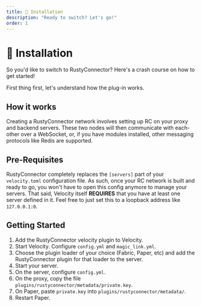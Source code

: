 ```yaml
---
title: 📖 Installation
description: "Ready to switch? Let's go!"
order: 1
---
```


# 📖 Installation

So you'd like to switch to RustyConnector?
Here's a crash course on how to get started!

First thing first, let's understand how the plug-in works.

## How it works
Creating a RustyConnector network involves setting up RC on your proxy and backend servers.
These two nodes will then communicate with each-other over a WebSocket, or, if you have modules installed, other messaging protocols like Redis are supported.

## Pre-Requisites
RustyConnector completely replaces the `[servers]` part of your `velocity.toml` configuration file.
As such, once your RC network is built and ready to go, you won't have to open this config anymore to manage your servers.
That said, Velocity itself **REQUIRES** that you have at least one server defined in it. Feel free to just set this to a loopback address like `127.0.0.1:0`.

## Getting Started
1. Add the RustyConnector velocity plugin to Velocity.
2. Start Velocity. Configure `config.yml` and `magic_link.yml`.
3. Choose the plugin loader of your choice (Fabric, Paper, etc) and add the RustyConnector plugin for that loader to the server.
4. Start your server.
5. On the server, configure `config.yml`.
6. On the proxy, copy the file `plugins/rustyconnector/metadata/private.key`.
7. On Paper, paste `private.key` into `plugins/rustyconnector/metadata/`.
8. Restart Paper.
